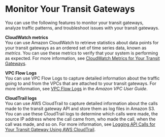 # Monitor Your Transit Gateways<a name="transit-gateway-monitoring"></a>

You can use the following features to monitor your transit gateways, analyze traffic patterns, and troubleshoot issues with your transit gateways\.

**CloudWatch metrics**  
You can use Amazon CloudWatch to retrieve statistics about data points for your transit gateways as an ordered set of time series data, known as *metrics*\. You can use these metrics to verify that your system is performing as expected\. For more information, see [CloudWatch Metrics for Your Transit Gateways](transit-gateway-cloudwatch-metrics.md)\.

**VPC Flow Logs**  
You can use VPC Flow Logs to capture detailed information about the traffic going to and from the VPCs that are attached to your transit gateways\. For more information, see [VPC Flow Logs](https://docs.aws.amazon.com/vpc/latest/userguide/flow-logs.html) in the *Amazon VPC User Guide*\.

**CloudTrail logs**  
You can use AWS CloudTrail to capture detailed information about the calls made to the transit gateway API and store them as log files in Amazon S3\. You can use these CloudTrail logs to determine which calls were made, the source IP address where the call came from, who made the call, when the call was made, and so on\. For more information, see [Logging API Calls for Your Transit Gateway Using AWS CloudTrail](transit-gateway-cloudtrail-logs.md)\.